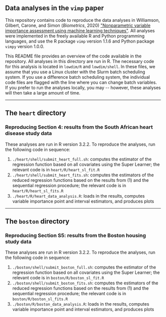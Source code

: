 ## Data analyses in the `vimp` paper

This repository contains code to reproduce the data analyses in Williamson, Gilbert, Carone, and Simon (*Biometrics*, 2020) ["Nonparametric variable importance assessment using machine learning techniques"](). All analyses were implemented in the freely available R and Python programming languages, and use the R package `vimp` version 1.1.6 and Python package `vimpy` version 1.0.0.

This README file provides an overview of the code available in the repository. All analyses in this directory are run in R. The necessary code for this analysis is located in `lowdim/R` and `lowdim/shell`. In these files, we assume that you use a Linux cluster with the Slurm batch scheduling system. If you use a difference batch scheduling system, the individual code files are flagged with the line where you can change batch variables. If you prefer to run the analyses locally, you may -- however, these analyses will then take a large amount of time.

-----

## The `heart` directory


### Reproducing Section 4: results from the South African heart disease study data

These analyses are run in R version 3.2.2. To reproduce the analyses, run the following code in sequence:

1. `./heart/shell/submit_heart_full.sh`: computes the estimator of the regression function based on all covariates using the Super Learner; the relevant code is in `heart/R/heart_sl_fit.R`
2. `./heart/shell/submit_heart_fits.sh`: computes the estimators of the reduced regression functions based on the results from (1) and the sequential regression procedure; the relevant code is in `heart/R/heart_sl_fits.R`
2. `./heart/R/heart_data_analysis.R`: loads in the results, computes variable importance point and interval estimators, and produces plots

-----

## The `boston` directory

### Reproducing Section S5: results from the Boston housing study data

These analyses are run in R version 3.2.2. To reproduce the analyses, run the following code in sequence:

1. `./boston/shell/submit_boston_full.sh`: computes the estimator of the regression function based on all covariates using the Super Learner; the relevant code is in `boston/R/boston_sl_fit.R`
2. `./boston/shell/submit_boston_fits.sh`: computes the estimators of the reduced regression functions based on the results from (1) and the sequential regression procedure; the relevant code is in `boston/R/boston_sl_fits.R`
2. `./boston/R/boston_data_analysis.R`: loads in the results, computes variable importance point and interval estimators, and produces plots
